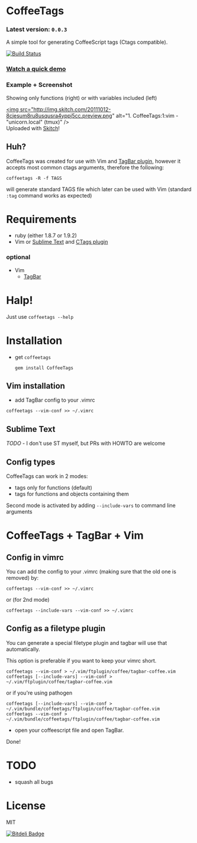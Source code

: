 # CoffeeTags

### Latest version: `0.0.3`

A  simple tool for generating CoffeeScript tags (Ctags compatible).

[![Build Status](https://secure.travis-ci.org/lukaszkorecki/CoffeeTags.png?branch=master)](http://travis-ci.org/lukaszkorecki/CoffeeTags)


### [Watch a quick demo](http://ascii.io/a/26)

### Example + Screenshot
Showing only functions (right) or with variables included (left)

<a href="http://skitch.com/plugawy/gyfnb/1-coffeetags-1-vim-unicorn.local-tmux"><img src="http://img.skitch.com/20111012-8cjesum8ru8usqusra4yppj5cc.preview.png" alt="1. CoffeeTags:1:vim - "unicorn.local" (tmux)" /></a><br /><span>Uploaded with <a href="http://skitch.com">Skitch</a>!</span>

## Huh?

CoffeeTags was created for use with Vim and [TagBar plugin](https://github.com/majutsushi/tagbar), however it
accepts most common ctags arguments, therefore the following:

`coffeetags -R -f TAGS`


will generate standard TAGS file which later can be used with Vim (standard `:tag` command works as expected)

# Requirements

* ruby (either 1.8.7 or 1.9.2)
* Vim or [Sublime Text](http://www.sublimetext.com/) and [CTags plugin](https://github.com/SublimeText/CTags)

### optional

* Vim
  * [TagBar](https://github.com/majutsushi/tagbar)

# Halp!

Just use `coffeetags --help`

# Installation

* get `coffeetags`

    `gem install CoffeeTags`


## Vim installation
* add TagBar config to your .vimrc

`coffeetags --vim-conf >> ~/.vimrc`

## Sublime Text

*TODO* - I don't use ST myself, but PRs with HOWTO are welcome


## Config types

CoffeeTags can work in 2 modes:

- tags only for functions (default)
- tags for functions and objects containing them

Second mode is activated by adding `--include-vars` to command line arguments

#   CoffeeTags + TagBar + Vim

## Config in  vimrc

You can add the config to your .vimrc (making sure that the old one is removed)
by:

    coffeetags --vim-conf >> ~/.vimrc

or (for 2nd mode)

    coffeetags --include-vars --vim-conf >> ~/.vimrc


## Config as a filetype plugin

You can generate a special filetype plugin and tagbar will use that
automatically.

This option is preferable if you want to keep your vimrc short.

    coffeetags --vim-conf > ~/.vim/ftplugin/coffee/tagbar-coffee.vim
    coffeetags [--include-vars] --vim-conf > ~/.vim/ftplugin/coffee/tagbar-coffee.vim

or if you're using pathogen

    coffeetags [--include-vars] --vim-conf > ~/.vim/bundle/coffeetags/ftplugin/coffee/tagbar-coffee.vim
    coffeetags --vim-conf > ~/.vim/bundle/coffeetags/ftplugin/coffee/tagbar-coffee.vim


* open your coffeescript file and open TagBar.

Done!

# TODO

- squash all bugs


# License

MIT


[![Bitdeli Badge](https://d2weczhvl823v0.cloudfront.net/lukaszkorecki/coffeetags/trend.png)](https://bitdeli.com/free "Bitdeli Badge")


